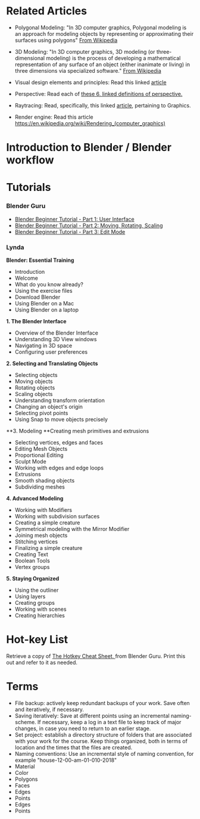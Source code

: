 # Related Articles

* Polygonal Modeling: "In 3D computer graphics, Polygonal modeling is an approach for modeling objects by representing or approximating their surfaces using polygons" [From Wikipedia](https://en.wikipedia.org/wiki/Polygonal_modeling)

* 3D Modeling: "In 3D computer graphics, 3D modeling (or three-dimensional modeling) is the process of developing a mathematical representation of any surface of an object (either inanimate or living) in three dimensions via specialized software." [From Wikipedia](https://en.wikipedia.org/wiki/3D_modeling)

  
* Visual design elements and principles: Read this linked [article](https://en.wikipedia.org/wiki/Visual_design_elements_and_principles)

* Perspective: Read each of [these 6, linked definitions of perspective.](https://en.wikipedia.org/wiki/Perspective)

* Raytracing: Read, specifically, this linked [article](https://en.wikipedia.org/wiki/Ray_tracing), pertaining to Graphics.

* Render engine: 
 Read this article
 https://en.wikipedia.org/wiki/Rendering_(computer_graphics)



# Introduction to Blender / Blender workflow

# Tutorials

### Blender Guru
 * [Blender Beginner Tutorial - Part 1: User Interface](https://www.youtube.com/watch?v=JYj6e-72RDs)
 * [Blender Beginner Tutorial - Part 2: Moving, Rotating, Scaling](https://www.youtube.com/watch?v=s05DiCEDVGE&t=49s)
 * [Blender Beginner Tutorial - Part 3: Edit Mode](https://www.youtube.com/watch?v=qqeNA_4O0Qg)

### Lynda

**Blender: Essential Training**
* Introduction
* Welcome
* What do you know already?
* Using the exercise files
* Download Blender
* Using Blender on a Mac
* Using Blender on a laptop

**1. The Blender Interface**
* Overview of the Blender Interface 
* Understanding 3D View windows 
* Navigating in 3D space
* Configuring user preferences 

**2. Selecting and Translating Objects**
* Selecting objects
* Moving objects
* Rotating objects
* Scaling objects
* Understanding transform orientation
* Changing an object's origin
* Selecting pivot points
* Using Snap to move objects precisely

**3. Modeling
**Creating mesh primitives and extrusions
* Selecting vertices, edges and faces
* Editing Mesh Objects
* Proportional Editing
* Sculpt Mode
* Working with edges and edge loops
* Extrusions
* Smooth shading objects
* Subdividing meshes

**4. Advanced Modeling**
* Working with Modifiers
* Working with subdivision surfaces
* Creating a simple creature
* Symmetrical modeling with the Mirror Modifier
* Joining mesh objects 
* Stitching vertices
* Finalizing a simple creature
* Creating Text
* Boolean Tools
* Vertex groups

**5. Staying Organized**
* Using the outliner
* Using layers
* Creating groups
* Working with scenes
* Creating hierarchies
 
  
   
    
     
# Hot-key List
Retrieve a copy of [The Hotkey Cheat Sheet, ](https://www.blenderguru.com/articles/free-blender-keyboard-shortcut-pdf)from Blender Guru. Print this out and refer to it as needed. 

# Terms

* File backup: actively keep redundant backups of your work. Save often and iteratively, if necessary.
* Saving iteratively: Save at different points using an incremental naming-scheme. If necessary, keep a log in a text file to keep track of major changes, in case you need to return to an earlier stage.
* Set project: establish a directory structure of  folders that are associated with your work for the course. Keep things organized, both in terms of location and the times that the files are created.
* Naming conventions: Use an incremental style of naming convention, for example "house-12-00-am-01-010-2018"
* Material
* Color
* Polygons
* Faces
* Edges
* Points
* Edges
* Points


